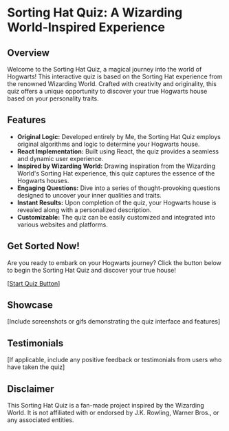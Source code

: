 # Sorting Hat Quiz: A Wizarding World-Inspired Experience

## Overview
Welcome to the Sorting Hat Quiz, a magical journey into the world of Hogwarts! This interactive quiz is based on the Sorting Hat experience from the renowned Wizarding World. Crafted with creativity and originality, this quiz offers a unique opportunity to discover your true Hogwarts house based on your personality traits.

## Features
- **Original Logic:** Developed entirely by Me, the Sorting Hat Quiz employs original algorithms and logic to determine your Hogwarts house.
- **React Implementation:** Built using React, the quiz provides a seamless and dynamic user experience.
- **Inspired by Wizarding World:** Drawing inspiration from the Wizarding World's Sorting Hat experience, this quiz captures the essence of the Hogwarts houses.
- **Engaging Questions:** Dive into a series of thought-provoking questions designed to uncover your inner qualities and traits.
- **Instant Results:** Upon completion of the quiz, your Hogwarts house is revealed along with a personalized description.
- **Customizable:** The quiz can be easily customized and integrated into various websites and platforms.

## Get Sorted Now!
Are you ready to embark on your Hogwarts journey? Click the button below to begin the Sorting Hat Quiz and discover your true house!

[[Start Quiz Button](https://matthewcourtneydev.github.io/sorting-hat-quiz/)]

## Showcase
[Include screenshots or gifs demonstrating the quiz interface and features]

## Testimonials
[If applicable, include any positive feedback or testimonials from users who have taken the quiz]

## Disclaimer
This Sorting Hat Quiz is a fan-made project inspired by the Wizarding World. It is not affiliated with or endorsed by J.K. Rowling, Warner Bros., or any associated entities.
